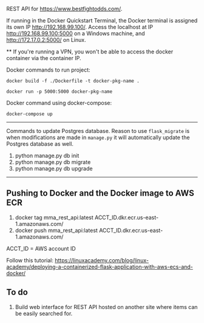 REST API for https://www.bestfightodds.com/.

If running in the Docker Quickstart Terminal, the Docker terminal is assigned its own IP http://192.168.99.100/. Access the localhost at IP http://192.168.99.100:5000 on a Windows machine, and http://172.17.0.2:5000/ on Linux.

** If you're running a VPN, you won't be able to access the docker container via the container IP.

Docker commands to run project:

`docker build -f ./Dockerfile -t docker-pkg-name .`

`docker run -p 5000:5000 docker-pkg-name`

Docker command using docker-compose:

`docker-compose up`

---

Commands to update Postgres database. Reason to use `flask_migrate` is when modifications are made in `manage.py` it will automatically update the Postgres database as well.

1. python manage.py db init
2. python manage.py db migrate
3. python manage.py db upgrade

---

Pushing to Docker and the Docker image to AWS ECR
---
1. docker tag mma_rest_api:latest ACCT_ID.dkr.ecr.us-east-1.amazonaws.com/
2. docker push mma_rest_api:latest ACCT_ID.dkr.ecr.us-east-1.amazonaws.com/

ACCT_ID = AWS account ID


Follow this tutorial: https://linuxacademy.com/blog/linux-academy/deploying-a-containerized-flask-application-with-aws-ecs-and-docker/


To do
----
1. Build web interface for REST API hosted on another site where items can be easily searched for.


